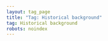 ```yaml
---
layout: tag_page
title: "Tag: Historical background"
tag: Historical background
robots: noindex
---
```

